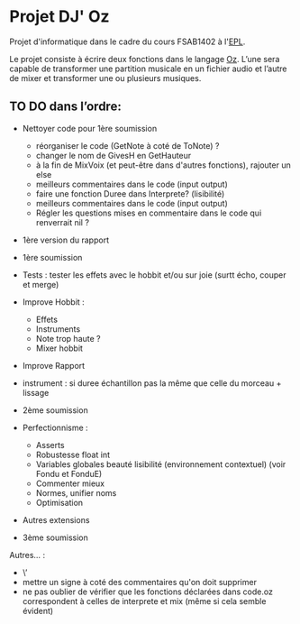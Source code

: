 Projet DJ' Oz 
=============

Projet d'informatique dans le cadre du cours FSAB1402 à l'[EPL](http://www.uclouvain.be/epl.html). 

Le projet consiste à écrire deux fonctions dans le langage [Oz](https://en.wikipedia.org/wiki/Oz_(programming_language)). 
L’une sera capable de transformer une partition musicale en un fichier audio et 
l’autre de mixer et transformer une ou plusieurs musiques.

TO DO dans l’ordre:
-------

* Nettoyer code pour 1ère soumission
	* réorganiser le code (GetNote à coté de ToNote) ?
	* changer le nom de GivesH en GetHauteur
	* à la fin de MixVoix (et peut-être dans d'autres fonctions), rajouter un else
	* meilleurs commentaires dans le code (input output)
	* faire une fonction Duree dans Interprete? (lisibilité)
	* meilleurs commentaires dans le code (input output)
	* Régler les questions mises en commentaire dans le code
qui renverrait nil ?
* 1ère version du rapport
* 1ère soumission

* Tests : tester les effets avec le hobbit et/ou sur joie (surtt écho, couper et merge)
* Improve Hobbit :
	* Effets
	* Instruments
	* Note trop haute ?
	* Mixer hobbit
* Improve Rapport
* instrument : si duree échantillon pas la même que celle du morceau + lissage
* 2ème soumission

* Perfectionnisme :
	* Asserts
	* Robustesse float int
	* Variables globales beauté lisibilité (environnement contextuel) (voir Fondu et FonduE)
	* Commenter mieux
	* Normes, unifier noms
	* Optimisation
* Autres extensions
* 3ème soumission


Autres… :
* \’
* mettre un signe à coté des commentaires qu'on doit supprimer
* ne pas oublier de vérifier que les fonctions déclarées dans code.oz correspondent à celles de interprete et mix (même si cela semble évident)


